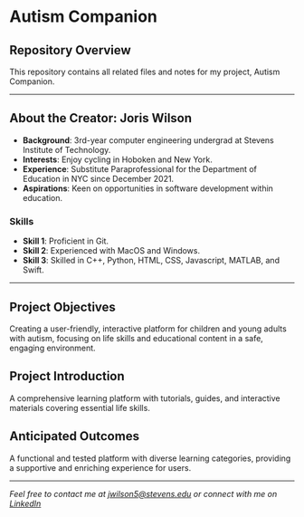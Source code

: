 # **Autism Companion**

## **Repository Overview**
This repository contains all related files and notes for my project, Autism Companion.

---

## **About the Creator: Joris Wilson**
- **Background**: 3rd-year computer engineering undergrad at Stevens Institute of Technology.
- **Interests**: Enjoy cycling in Hoboken and New York.
- **Experience**: Substitute Paraprofessional for the Department of Education in NYC since December 2021.
- **Aspirations**: Keen on opportunities in software development within education.

### **Skills**
- **Skill 1**: Proficient in Git.
- **Skill 2**: Experienced with MacOS and Windows.
- **Skill 3**: Skilled in C++, Python, HTML, CSS, Javascript, MATLAB, and Swift.

---

## **Project Objectives**
Creating a user-friendly, interactive platform for children and young adults with autism, focusing on life skills and educational content in a safe, engaging environment.

## **Project Introduction**
A comprehensive learning platform with tutorials, guides, and interactive materials covering essential life skills.

## **Anticipated Outcomes**
A functional and tested platform with diverse learning categories, providing a supportive and enriching experience for users.

---

*Feel free to contact me at [jwilson5@stevens.edu](mailto:jwilson5@stevens.edu) or connect with me on [LinkedIn](https://www.linkedin.com/in/joriswilson11/)*
